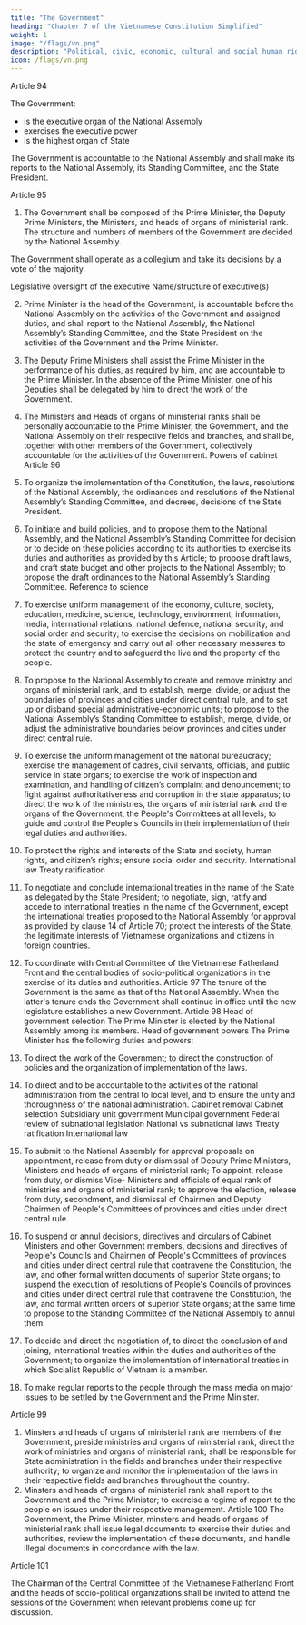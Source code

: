```yaml
---
title: "The Government"
heading: "Chapter 7 of the Vietnamese Constitution Simplified"
weight: 1
image: "/flags/vn.png"
description: "Political, civic, economic, cultural and social human rights and citizen’s rights are recognized, respected, protected, and guaranteed"
icon: /flags/vn.png
---
```



<!-- CHAPTER VII. THE GOVERNMENT -->

Article 94

The Government:
- is the executive organ of the National Assembly
- exercises the executive power
- is the highest organ of State


The Government is accountable to the National Assembly and shall make its reports to the National Assembly, its Standing Committee, and the State President.

Article 95

1. The Government shall be composed of the Prime Minister, the Deputy Prime Ministers, the Ministers, and heads of organs of ministerial rank. The structure and numbers of members of the Government are decided by the National Assembly.

The Government shall operate as a collegium and take its decisions by a vote of
the majority.

Legislative oversight of the executive
Name/structure of executive(s)

2. Prime Minister is the head of the Government, is accountable before the
National Assembly on the activities of the Government and assigned duties, and
shall report to the National Assembly, the National Assembly’s Standing
Committee, and the State President on the activities of the Government and the
Prime Minister.
3. The Deputy Prime Ministers shall assist the Prime Minister in the performance of
his duties, as required by him, and are accountable to the Prime Minister. In the
absence of the Prime Minister, one of his Deputies shall be delegated by him to
direct the work of the Government.
4. The Ministers and Heads of organs of ministerial ranks shall be personally
accountable to the Prime Minister, the Government, and the National Assembly
on their respective fields and branches, and shall be, together with other
members of the Government, collectively accountable for the activities of the
Government.
Powers of cabinet
Article 96
1. To organize the implementation of the Constitution, the laws, resolutions of the
National Assembly, the ordinances and resolutions of the National Assembly’s
Standing Committee, and decrees, decisions of the State President.
2. To initiate and build policies, and to propose them to the National Assembly, and
the National Assembly’s Standing Committee for decision or to decide on these
policies according to its authorities to exercise its duties and authorities as
provided by this Article; to propose draft laws, and draft state budget and other
projects to the National Assembly; to propose the draft ordinances to the
National Assembly’s Standing Committee.
Reference to science
3. To exercise uniform management of the economy, culture, society, education,
medicine, science, technology, environment, information, media, international
relations, national defence, national security, and social order and security; to
exercise the decisions on mobilization and the state of emergency and carry out
all other necessary measures to protect the country and to safeguard the live
and the property of the people.
4. To propose to the National Assembly to create and remove ministry and organs
of ministerial rank, and to establish, merge, divide, or adjust the boundaries of
provinces and cities under direct central rule, and to set up or disband special
administrative-economic units; to propose to the National Assembly’s Standing
Committee to establish, merge, divide, or adjust the administrative boundaries
below provinces and cities under direct central rule.
5. To exercise the uniform management of the national bureaucracy; exercise the
management of cadres, civil servants, officials, and public service in state organs;
to exercise the work of inspection and examination, and handling of citizen’s
complaint and denouncement; to fight against authoritativeness and corruption
in the state apparatus; to direct the work of the ministries, the organs of
ministerial rank and the organs of the Government, the People's Committees at
all levels; to guide and control the People's Councils in their implementation of
their legal duties and authorities.
6. To protect the rights and interests of the State and society, human rights, and
citizen’s rights; ensure social order and security.
International law
Treaty ratification
7. To negotiate and conclude international treaties in the name of the State as
delegated by the State President; to negotiate, sign, ratify and accede to
international treaties in the name of the Government, except the international
treaties proposed to the National Assembly for approval as provided by clause
14 of Article 70; protect the interests of the State, the legitimate interests of
Vietnamese organizations and citizens in foreign countries.
8. To coordinate with Central Committee of the Vietnamese Fatherland Front and
the central bodies of socio-political organizations in the exercise of its duties and
authorities.
Article 97
The tenure of the Government is the same as that of the National Assembly. When the
latter's tenure ends the Government shall continue in office until the new legislature
establishes a new Government.
Article 98
Head of government selection The Prime Minister is elected by the National Assembly among its members.
Head of government powers The Prime Minister has the following duties and powers:
1. To direct the work of the Government; to direct the construction of policies and
the organization of implementation of the laws.
2. To direct and to be accountable to the activities of the national administration
from the central to local level, and to ensure the unity and thoroughness of the
national administration.
Cabinet removal
Cabinet selection
Subsidiary unit government
Municipal government
Federal review of subnational legislation
National vs subnational laws
Treaty ratification
International law
3. To submit to the National Assembly for approval proposals on appointment,
release from duty or dismissal of Deputy Prime Ministers, Ministers and heads of
organs of ministerial rank; To appoint, release from duty, or dismiss Vice-
Ministers and officials of equal rank of ministries and organs of ministerial rank;
to approve the election, release from duty, secondment, and dismissal of
Chairmen and Deputy Chairmen of People's Committees of provinces and cities
under direct central rule.
4. To suspend or annul decisions, directives and circulars of Cabinet Ministers and
other Government members, decisions and directives of People's Councils and
Chairmen of People's Committees of provinces and cities under direct central
rule that contravene the Constitution, the law, and other formal written
documents of superior State organs; to suspend the execution of resolutions of
People's Councils of provinces and cities under direct central rule that contravene
the Constitution, the law, and formal written orders of superior State organs; at
the same time to propose to the Standing Committee of the National Assembly
to annul them.
5. To decide and direct the negotiation of, to direct the conclusion of and joining, international treaties within the duties and authorities of the Government; to
organize the implementation of international treaties in which Socialist Republic
of Vietnam is a member.

6. To make regular reports to the people through the mass media on major issues to be settled by the Government and the Prime Minister.

Article 99

1. Minsters and heads of organs of ministerial rank are members of the
Government, preside ministries and organs of ministerial rank, direct the work of
ministries and organs of ministerial rank; shall be responsible for State administration in the fields and branches under their respective authority; to
organize and monitor the implementation of the laws in their respective fields
and branches throughout the country.
2. Minsters and heads of organs of ministerial rank shall report to the Government
and the Prime Minister; to exercise a regime of report to the people on issues
under their respective management.
Article 100
The Government, the Prime Minister, minsters and heads of organs of ministerial rank
shall issue legal documents to exercise their duties and authorities, review the
implementation of these documents, and handle illegal documents in concordance with
the law.

Article 101

The Chairman of the Central Committee of the Vietnamese Fatherland Front and the heads of socio-political organizations shall be invited to attend the sessions of the Government when relevant problems come up for discussion.

